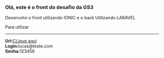 <h3>Olá, este é o front do desafio da GS3</h3>

<p>Desenvolvi o front utilizando IONIC e o back Utilizando LARAVEL</p>

<p>Para utilizar
<hr>
  <b>Url:</b><a href="https://desafiogs3.addictiontech.com.br/" target="_blank">CLique aqui</a><br>
  <b>Login:</b>lucas@teste.com<br>
  <b>Senha:</b>123456</p>
